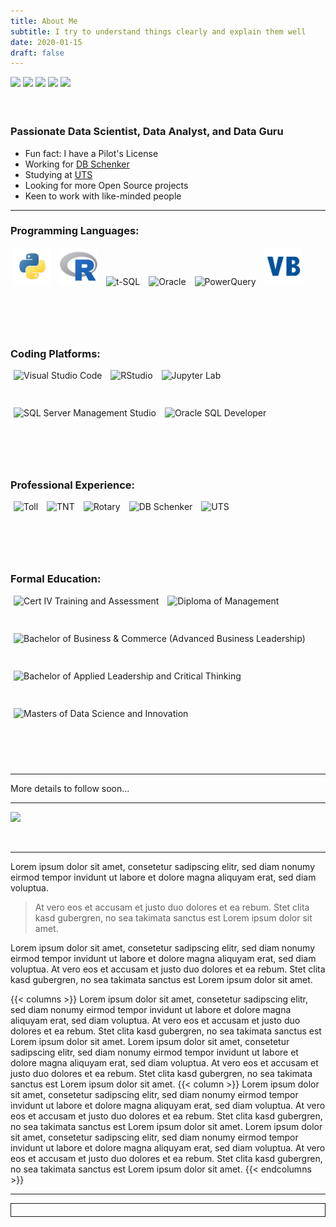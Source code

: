 ```yaml
---
title: About Me
subtitle: I try to understand things clearly and explain them well
date: 2020-01-15
draft: false
---
```


<style>
.badge-container {
    position: relative;
    align: left; 
    display: inline-block; 
    height: 60px;
    margin-left: 5px;
    margin-right: 5px;
}
</style>

<!-- 
Good references:
- Shield details: https://shields.io/#your-badge
- Good Badges Repo: https://github.com/alexandresanlim/Badges4-README.md-Profile
- Another good Badges Repo: https://github.com/Ileriayo/markdown-badges 
-->

[<img class="badge-container" style="height: 20px; margin: 0px;" src="https://img.shields.io/badge/--website?label=Website&logo=home-assistant&style=social" />][website]
[<img class="badge-container" style="height: 20px; margin: 0px;" src="https://img.shields.io/badge/--linkedin?label=LinkedIn&logo=linkedin&style=social" />][linkedin]
[<img class="badge-container" style="height: 20px; margin: 0px;" src="https://img.shields.io/badge/--stackoverflow?label=StackOverflow&logo=stack-overflow&style=social" />][stackoverflow]
[<img class="badge-container" style="height: 20px; margin: 0px;" src="https://img.shields.io/badge/--github?label=GitHub&logo=github&style=social" />][github]
[<img class="badge-container" style="height: 20px; margin: 0px;" src="https://img.shields.io/badge/--medium?label=Medium&logo=medium&style=social" />][medium]

<br>

### Passionate Data Scientist, Data Analyst, and Data Guru

<!--
Good reference sites for emoji's:
- https://gist.github.com/rxaviers/7360908
- https://gist.github.com/ricealexander/ae8b8cddc3939d6ba212f953701f53e6
- https://github.com/ikatyang/emoji-cheat-sheet
- https://unicode.org/emoji/charts/full-emoji-list.html
-->

- Fun fact: I have a Pilot's License
- Working for [DB Schenker][dbschenker]
- Studying at [UTS][uts]
- Looking for more Open Source projects
- Keen to work with like-minded people

<!-- 
- Share info about myself, interesting stuff
-->

---

### Programming Languages:

[<img class="badge-container" alt="Python" src="https://raw.githubusercontent.com/github/explore/80688e429a7d4ef2fca1e82350fe8e3517d3494d/topics/python/python.png" />][python]
[<img class="badge-container" alt="R" src="https://raw.githubusercontent.com/github/explore/80688e429a7d4ef2fca1e82350fe8e3517d3494d/topics/r/r.png" />][r]
[<img class="badge-container" alt="t-SQL" src="https://hackr.io/tutorials/learn-sql-server/logo/logo-sql-server?ver=1557508629" />][tsql]
[<img class="badge-container" alt="Oracle" src="https://www.tenfold.com/wp-content/uploads/2017/05/icon-oracle-sales-cloud.png" />][plsql]
[<img class="badge-container" alt="PowerQuery" src="https://computrain.com//wp-content/uploads/2018/02/pq-icon-150x150.png" />][powerquery]
[<img class="badge-container" alt="VB" src="https://raw.githubusercontent.com/vscode-icons/vscode-icons/master/icons/file_type_vb.svg" />][vb]

</br>

### Coding Platforms:

[<img class="badge-container" alt="Visual Studio Code" src="https://upload.wikimedia.org/wikipedia/commons/thumb/9/9a/Visual_Studio_Code_1.35_icon.svg/1024px-Visual_Studio_Code_1.35_icon.svg.png" />][vscode]
[<img class="badge-container" alt="RStudio" src="https://enholm.net/wp-content/uploads/2015/08/RStudio-Ball.png" />][rstudio]
[<img class="badge-container" alt="Jupyter Lab" src="https://miro.medium.com/max/1036/1*FogMIj4gYwp3fTHLZuwavQ.png" />][jupyterlab]
[<img class="badge-container" alt="SQL Server Management Studio" src="https://www.edureka.co/blog/wp-content/uploads/2019/10/logo.png" />][ssms]
[<img class="badge-container" alt="Oracle SQL Developer" src="https://www.freeiconspng.com/uploads/sql-server-icon-png-28.png" />][sqldeveloper]

</br>

### Professional Experience:

[<img class="badge-container" alt="Toll" src="https://posttrack.com/cdn/images/carriers/icons/0260-toll-group.png" />][toll]
[<img class="badge-container" alt="TNT" src="https://seeklogo.net/wp-content/uploads/2016/11/tnt-logo-vector-preview.png" />][tnt]
[<img class="badge-container" alt="Rotary" src="https://clubrunner.blob.core.windows.net/00000050229/Images/RotaryMoE_RGB.png" />][rotary]
[<img class="badge-container" alt="DB Schenker" src="https://seekvectorlogo.com/wp-content/uploads/2018/04/deutsche-bahn-db-vector-logo-small.png" />][schenker]
[<img class="badge-container" alt="UTS" src="https://storage-prtl-co.imgix.net/endor/organisations/11979/logos/1573589497_uts_logo_vertical_lockup_rgb_blk.jpg" />][schenker]

</br>

### Formal Education:

[<img class="badge-container" alt="Cert IV Training and Assessment" src="https://encrypted-tbn0.gstatic.com/images?q=tbn%3AANd9GcQMRm99KHU5nkIAMTOTUOEZ14VYuMFXM8y_Hw&usqp=CAU" />][benchmark_cert]
[<img class="badge-container" alt="Diploma of Management" src="https://encrypted-tbn0.gstatic.com/images?q=tbn%3AANd9GcQMRm99KHU5nkIAMTOTUOEZ14VYuMFXM8y_Hw&usqp=CAU" />][benchmark_dipm]
[<img class="badge-container" alt="Bachelor of Business & Commerce (Advanced Business Leadership)" src="https://www.greeningaustralia.org.au/wp-content/uploads/2017/11/University-of-Western-Sydney-final.png" />][uws_bbcabl]
[<img class="badge-container" alt="Bachelor of Applied Leadership and Critical Thinking" src="https://www.greeningaustralia.org.au/wp-content/uploads/2020/06/Western-Sydney-University_Stacked-Logo-200x200-1.png" />][wsu_balct]
[<img class="badge-container" alt="Masters of Data Science and Innovation" src="https://storage-prtl-co.imgix.net/endor/organisations/11979/logos/1573589497_uts_logo_vertical_lockup_rgb_blk.jpg" />][uts_mdsi]

</br>

---

More details to follow soon...

---

[website]: https://chrismahoney.com.au/ "ChrisMahoney.com.au"
[linkedin]: https://www.linkedin.com/in/chrimaho/ "LinkedIn"
[github]: https://github.com/chrimaho "GitHub"
[medium]: https://medium.com/@chrimaho "Medium"
[stackoverflow]: https://stackoverflow.com/users/12036005/chrimaho "StackOverflow"
[dbschenker]: https://www.dbschenker.com/au-en/about/innovation-digitalization "DB Schenker"
[uts]: https://mdsi.uts.edu.au/ "UTS MDSI"
[python]: https://www.python.org/ "Python"
[r]: https://www.r-project.org/ "R"
[tsql]: https://www.microsoft.com/en-au/sql-server/ "t-SQL"
[plsql]: https://oracle.com/database "PL-SQL"
[powerquery]: https://docs.microsoft.com/en-us/power-query/ "PowerQuery"
[vb]: https://docs.microsoft.com/en-us/dotnet/visual-basic/ "Visual Basic"
[vscode]: https://code.visualstudio.com/ "Visual Studio Code"
[rstudio]: https://rstudio.com/ "RStudio"
[jupyterlab]: https://jupyterlab.readthedocs.io/en/latest/ "Jupyter Lab"
[ssms]: https://docs.microsoft.com/en-us/sql/ssms/ "SQL Server Management Studio"
[sqldeveloper]: http://oracle.com/technetwork/developer-tools/sql-developer/ "Oracle SQL Developer"
[toll]: https://www.tollgroup.com/ "Toll: 8 years"
[tnt]: https://www.tnt.com/ "TNT: 1 year"
[rotary]: http://www.rotaryaustralia.org.au/ "Rotary: 7 years"
[schenker]: https://www.dbschenker.com/au-en/about/innovation-digitalization "DB Schenker: 3 years"
[benchmark_cert]: https://www.benchmark.edu.au/ "Cert IV Training and Assessment"
[benchmark_dipm]: https://www.benchmark.edu.au/ "Diploma of Management"
[uws_bbcabl]: https://www.westernsydney.edu.au/future/study/courses/undergraduate/bachelor-of-business-advanced-business-leadership.html "Bachelor of Business & Commerce (Advanced Business Leadership)"
[wsu_balct]: https://www.westernsydney.edu.au/future/study/courses/undergraduate/bachelor-of-applied-leadership.html "Bachelor of Applied Leadership and Critical Thinking"
[uts_mdsi]: https://www.uts.edu.au/future-students/transdisciplinary-innovation/master-data-science-and-innovation/about-master-data-science-and-innovation "Masters of Data Science and Innovation"

![](/images/ChrisMahoneyInspirational_Modified.jpg)

<br>
<hr>

Lorem ipsum dolor sit amet, consetetur sadipscing elitr, sed diam nonumy eirmod tempor invidunt ut labore et dolore magna aliquyam erat, sed diam voluptua.  

> At vero eos et accusam et justo duo dolores et ea rebum. Stet clita kasd gubergren, no sea takimata sanctus est Lorem ipsum dolor sit amet.

Lorem ipsum dolor sit amet, consetetur sadipscing elitr, sed diam nonumy eirmod tempor invidunt ut labore et dolore magna aliquyam erat, sed diam voluptua. At vero eos et accusam et justo duo dolores et ea rebum. Stet clita kasd gubergren, no sea takimata sanctus est Lorem ipsum dolor sit amet.


{{< columns >}}
Lorem ipsum dolor sit amet, consetetur sadipscing elitr, sed diam nonumy eirmod tempor invidunt ut labore et dolore magna aliquyam erat, sed diam voluptua. At vero eos et accusam et justo duo dolores et ea rebum. Stet clita kasd gubergren, no sea takimata sanctus est Lorem ipsum dolor sit amet. Lorem ipsum dolor sit amet, consetetur sadipscing elitr, sed diam nonumy eirmod tempor invidunt ut labore et dolore magna aliquyam erat, sed diam voluptua. At vero eos et accusam et justo duo dolores et ea rebum. Stet clita kasd gubergren, no sea takimata sanctus est Lorem ipsum dolor sit amet.
{{< column >}}
Lorem ipsum dolor sit amet, consetetur sadipscing elitr, sed diam nonumy eirmod tempor invidunt ut labore et dolore magna aliquyam erat, sed diam voluptua. At vero eos et accusam et justo duo dolores et ea rebum. Stet clita kasd gubergren, no sea takimata sanctus est Lorem ipsum dolor sit amet. Lorem ipsum dolor sit amet, consetetur sadipscing elitr, sed diam nonumy eirmod tempor invidunt ut labore et dolore magna aliquyam erat, sed diam voluptua. At vero eos et accusam et justo duo dolores et ea rebum. Stet clita kasd gubergren, no sea takimata sanctus est Lorem ipsum dolor sit amet.
{{< endcolumns >}}

---

<script type="text/javascript" src="https://www.gstatic.com/charts/loader.js"></script>
<script type="text/javascript">
    google.charts.load('current', {'packages':['gantt']});
    google.charts.setOnLoadCallback(drawChart);

    function drawChart() {

      var data = new google.visualization.DataTable();
      data.addColumn('string', 'Task ID');
      data.addColumn('string', 'Task Name');
      data.addColumn('string', 'Resource');
      data.addColumn('date', 'Start Date');
      data.addColumn('date', 'End Date');
      data.addColumn('number', 'Duration');
      data.addColumn('number', 'Percent Complete');
      data.addColumn('string', 'Dependencies');

      data.addRows([
        ['2014Spring', 'Spring 2014', 'spring',
         new Date(2014, 2, 22), new Date(2014, 5, 20), null, 100, null],
        ['2014Summer', 'Summer 2014', 'summer',
         new Date(2014, 5, 21), new Date(2014, 8, 20), null, 100, null],
        ['2014Autumn', 'Autumn 2014', 'autumn',
         new Date(2014, 8, 21), new Date(2014, 11, 20), null, 100, null],
        ['2014Winter', 'Winter 2014', 'winter',
         new Date(2014, 11, 21), new Date(2015, 2, 21), null, 100, null],
        ['2015Spring', 'Spring 2015', 'spring',
         new Date(2015, 2, 22), new Date(2015, 5, 20), null, 50, null],
        ['2015Summer', 'Summer 2015', 'summer',
         new Date(2015, 5, 01), new Date(2015, 5, 30), null, 0, null],
        ['2015Autumn', 'Autumn 2015', 'autumn',
         new Date(2015, 8, 21), new Date(2015, 11, 20), null, 0, null],
        ['2015Winter', 'Winter 2015', 'winter',
         new Date(2015, 11, 21), new Date(2016, 2, 21), null, 0, null],
        ['Football', 'Football Season', 'sports',
         new Date(2014, 8, 4), new Date(2015, 1, 1), null, 100, null],
        ['Baseball', 'Baseball Season', 'sports',
         new Date(2015, 2, 31), new Date(2015, 9, 20), null, 14, null],
        ['Basketball', 'Basketball Season', 'sports',
         new Date(2014, 9, 28), new Date(2015, 5, 20), null, 86, null],
        ['Hockey', 'Hockey Season', 'sports',
         new Date(2014, 9, 8), new Date(2015, 5, 21), null, 89, null]
      ]);

      var options = {
        height: 400,
        gantt: {
          trackHeight: 30
        }
      };

      var chart = new google.visualization.Gantt(document.getElementById('chart_div'));

      chart.draw(data, options);
    }
</script>

<script type="text/javascript">
  google.charts.load("current", {packages:["timeline"]});
  google.charts.setOnLoadCallback(drawChart);
  function drawChart() {

    var container = document.getElementById('example3.1');
    var chart = new google.visualization.Timeline(container);
    var dataTable = new google.visualization.DataTable();
    dataTable.addColumn({ type: 'string', id: 'Position' });
    dataTable.addColumn({ type: 'string', id: 'Name' });
    dataTable.addColumn({ type: 'date', id: 'Start' });
    dataTable.addColumn({ type: 'date', id: 'End' });
    dataTable.addRows([
      [ 'President', 'George Washington', new Date(1789, 3, 30), new Date(1797, 2, 4) ],
      [ 'President', 'John Adams', new Date(1797, 2, 4), new Date(1801, 2, 10) ],
      [ 'President', 'Thomas Jefferson', new Date(1801, 2, 4), new Date(1809, 2, 4) ],
      [ 'Vice President', 'John Adams', new Date(1789, 3, 21), new Date(1797, 2, 4)],
      [ 'Vice President', 'Thomas Jefferson', new Date(1797, 2, 4), new Date(1801, 2, 4)],
      [ 'Vice President', 'Aaron Burr', new Date(1801, 2, 4), new Date(1805, 2, 4)],
      [ 'Vice President', 'George Clinton', new Date(1805, 2, 4), new Date(1812, 3, 20)],
      [ 'Secretary of State', 'John Jay', new Date(1789, 8, 25), new Date(1790, 2, 22)],
      [ 'Secretary of State', 'Thomas Jefferson', new Date(1790, 2, 22), new Date(1793, 11, 31)],
      [ 'Secretary of State', 'Edmund Randolph', new Date(1794, 0, 2), new Date(1795, 7, 20)],
      [ 'Secretary of State', 'Timothy Pickering', new Date(1795, 7, 20), new Date(1800, 4, 12)],
      [ 'Secretary of State', 'Charles Lee', new Date(1800, 4, 13), new Date(1800, 5, 5)],
      [ 'Secretary of State', 'John Marshall', new Date(1800, 5, 13), new Date(1801, 2, 4)],
      [ 'Secretary of State', 'Levi Lincoln', new Date(1801, 2, 5), new Date(1801, 4, 1)],
      [ 'Secretary of State', 'James Madison', new Date(1801, 4, 2), new Date(1809, 2, 3)]
    ]);

    chart.draw(dataTable);
  }
</script>


<div style="border: solid 1px; padding: 10px" id="chart_div"></div>
<br>
<div id="example3.1" style="height: 200px;"></div>

